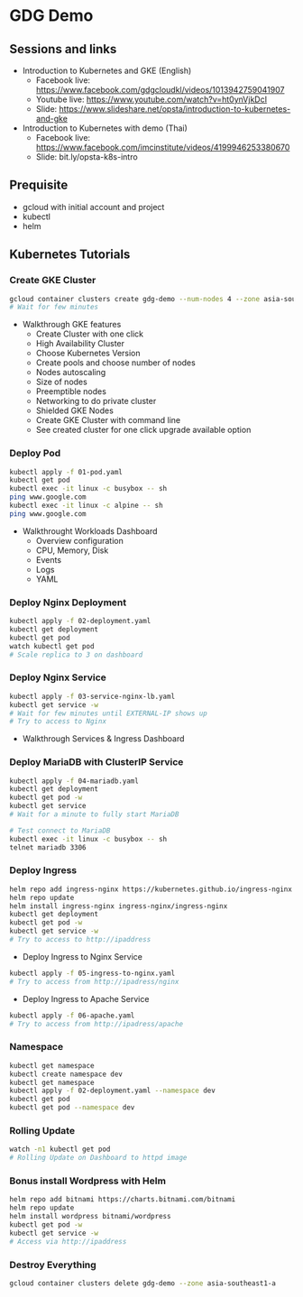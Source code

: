 # GDG Demo

## Sessions and links

* Introduction to Kubernetes and GKE (English)
  * Facebook live: https://www.facebook.com/gdgcloudkl/videos/1013942759041907
  * Youtube live: https://www.youtube.com/watch?v=ht0ynVjkDcI
  * Slide: https://www.slideshare.net/opsta/introduction-to-kubernetes-and-gke
* Introduction to Kubernetes with demo (Thai)
  * Facebook live: https://www.facebook.com/imcinstitute/videos/4199946253380670
  * Slide: bit.ly/opsta-k8s-intro

## Prequisite

* gcloud with initial account and project
* kubectl
* helm

## Kubernetes Tutorials

### Create GKE Cluster

```bash
gcloud container clusters create gdg-demo --num-nodes 4 --zone asia-southeast1-a
# Wait for few minutes
```

* Walkthrough GKE features
  * Create Cluster with one click
  * High Availability Cluster
  * Choose Kubernetes Version
  * Create pools and choose number of nodes
  * Nodes autoscaling
  * Size of nodes
  * Preemptible nodes
  * Networking to do private cluster
  * Shielded GKE Nodes
  * Create GKE Cluster with command line
  * See created cluster for one click upgrade available option

### Deploy Pod

```bash
kubectl apply -f 01-pod.yaml
kubectl get pod
kubectl exec -it linux -c busybox -- sh
ping www.google.com
kubectl exec -it linux -c alpine -- sh
ping www.google.com
```

* Walkthrought Workloads Dashboard
  * Overview configuration
  * CPU, Memory, Disk
  * Events
  * Logs
  * YAML

### Deploy Nginx Deployment

```bash
kubectl apply -f 02-deployment.yaml
kubectl get deployment
kubectl get pod
watch kubectl get pod
# Scale replica to 3 on dashboard
```

### Deploy Nginx Service

```bash
kubectl apply -f 03-service-nginx-lb.yaml
kubectl get service -w
# Wait for few minutes until EXTERNAL-IP shows up
# Try to access to Nginx
```

* Walkthrough Services & Ingress Dashboard

### Deploy MariaDB with ClusterIP Service

```bash
kubectl apply -f 04-mariadb.yaml
kubectl get deployment
kubectl get pod -w
kubectl get service
# Wait for a minute to fully start MariaDB

# Test connect to MariaDB
kubectl exec -it linux -c busybox -- sh
telnet mariadb 3306
```

### Deploy Ingress

```bash
helm repo add ingress-nginx https://kubernetes.github.io/ingress-nginx
helm repo update
helm install ingress-nginx ingress-nginx/ingress-nginx
kubectl get deployment
kubectl get pod -w
kubectl get service -w
# Try to access to http://ipaddress
```

* Deploy Ingress to Nginx Service

```bash
kubectl apply -f 05-ingress-to-nginx.yaml
# Try to access from http://ipadress/nginx
```

* Deploy Ingress to Apache Service

```bash
kubectl apply -f 06-apache.yaml
# Try to access from http://ipadress/apache
```

### Namespace

```bash
kubectl get namespace
kubectl create namespace dev
kubectl get namespace
kubectl apply -f 02-deployment.yaml --namespace dev
kubectl get pod
kubectl get pod --namespace dev
```

### Rolling Update

```bash
watch -n1 kubectl get pod
# Rolling Update on Dashboard to httpd image
```

### Bonus install Wordpress with Helm

```bash
helm repo add bitnami https://charts.bitnami.com/bitnami
helm repo update
helm install wordpress bitnami/wordpress
kubectl get pod -w
kubectl get service -w
# Access via http://ipaddress
```

### Destroy Everything

```bash
gcloud container clusters delete gdg-demo --zone asia-southeast1-a
```

